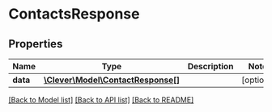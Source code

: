 # ContactsResponse

## Properties
Name | Type | Description | Notes
------------ | ------------- | ------------- | -------------
**data** | [**\Clever\Model\ContactResponse[]**](ContactResponse.md) |  | [optional] 

[[Back to Model list]](../README.md#documentation-for-models) [[Back to API list]](../README.md#documentation-for-api-endpoints) [[Back to README]](../README.md)


